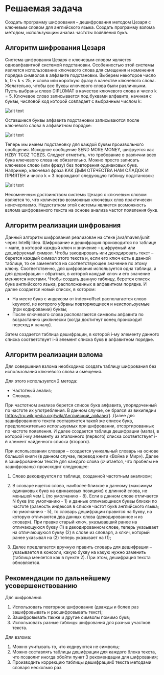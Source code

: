 # Решаемая задача

Создать программу шифрования – дешифрования методом Цезаря с ключевым словом для английского языка. 
Создать программу взлома методом, использующим анализ частоты появления букв.


## Алгоритм шифрования Цезаря

Система шифрования Цезаря с ключевым словом является одноалфавитной системой подстановки. Особенностью этой системы является использование ключевого слова для смещения и изменения порядка символов в алфавите подстановки. Выберем некоторое число k, 0 < k < 25, и слово или короткую фразу в качестве ключевого слова. Желательно, чтобы все буквы ключевого слова были различными. Пусть выбраны слово DIPLOMAT в качестве ключевого слова и число k = 5. Ключевое слово записывается под буквами алфавита, начиная с буквы, числовой код которой совпадает с выбранным числом k:


![alt text](https://github.com/maximan3000/EncryptionCesarWithKey/blob/master/README-img/image1.png?raw=true)


Оставшиеся буквы алфавита подстановки записываются после ключевого слова в алфавитном порядке:

![alt text](https://github.com/maximan3000/EncryptionCesarWithKey/blob/master/README-img/image1.png?raw=true)


Теперь мы имеем подстановку для каждой буквы произвольного сообщения. Исходное сообщение SEND MORE MONEY, шифруется как HZBY TCGZ TCBZS. Следует отметить, что требование о различии всех букв ключевого слова не обязательно. Можно просто записать ключевое слово (или фразу) без повторения одинаковых букв. Например, ключевая фраза КАК ДЫМ ОТЕЧЕСТВА НАМ СЛАДОК И ПРИЯТЕН и число k = 3 порождают следующую таблицу подстановок:

![alt text](https://github.com/maximan3000/EncryptionCesarWithKey/blob/master/README-img/image1.png?raw=true)


Несомненным достоинством системы Цезаря с ключевым словом является то, что количество возможных ключевых слов практически неисчерпаемо. Недостатком этой системы является возможность взлома шифрованного текста на основе анализа частот появления букв.


## Алгоритм реализации шифрования

Данный алгоритм шифрования реализован на стеке java/maven/junit через Intellij Idea.
Шифрование и дешифрация производится по таблице – мапе, в которой каждый ключ и значение – шифруемый или дешифруемый символ. Чтобы закодировать или декодировать текст – берется каждый символ этого текста и, если его ключ есть в данной таблице, то он заменяется на соответствующее значение по этому ключу.
Соответственно, для шифрования используется одна таблица, а для дешифрации – обратная, в которой каждый ключ и его значение меняются местами.
Чтобы создать данную таблицу, берется список букв английского языка, расположенных в алфавитном порядке. И далее создается новый список, в котором:

 * На месте букв с индексом от index=offset располагается слово keyword, из которого убраны повторяющиеся и неиспользуемые (при кодировании) буквы;
 * После ключевого слова располагаются символы алфавита по возрастанию циклически (когда достигнут конец происходит переход к началу).

Затем создается таблица дешифрации, в которой i-му элементу данного списка соответствует i-й элемент списка букв в алфавитном порядке.


## Алгоритм реализации взлома

Для совершения взлома необходимо создать таблицу шифрования без использования ключевого слова и смещения.

Для этого используется 2 метода:
 * Частотный анализ;
 * Словарь.

При частотном анализе берется список букв алфавита, упорядоченный по частоте их употребления. В данном случае, он брался из википедии [https://ru.wikipedia.org/wiki/Английский_алфавит]. Далее для зашифрованного текста составляется такой же список букв, предположительно используемых при шифровании, отсортированных по частоте появления. И далее создается таблица дешифрации (мапа), в которой i-му элементу из эталонного (первого) списка соответствует i-й элемент найденного списка (второго).

При использовании словаря – создается уникальный словарь на основе большой книги (в данном случае, перевод книги «Война и Мир»). Далее в зашифрованном тексте для каждого слова (считается, что пробелы не зашифрованы) происходит следующее:

1.	Слово декодируется по таблице, созданной частотным анализом;

2.	В словаре ищется слово, наиболее близкое к данному (максимум одинаковых букв на одинаковых позициях) с длинной слова, не меньшей чем L (по умолчанию - 8). 
Если в данном слове отличается N букв (по умолчанию - 1) и данные отличающиеся буквы близки по частоте (разность индексов в списке частот букв английского языка; по умолчанию - 5), то словарь дешифрации правится на букву, на которую отличаются два данных слова (декодированное и из словаря). 
При правке старый ключ, указывавший ранее на отличающуюся букву (1) в декодированном слове, теперь указывает на отличающуюся букву (2) в слове из словаря, а ключ, который ранее указывал на (2) теперь указывает на (1);

3.	Далее предлагается вручную править словарь для дешифрации – указывается в консоли, какую букву на какую нужно заменить (таблица меняется как в пункте 2). При этом, дешифрация текста обновляется.

## Рекомендации по дальнейшему усовершенствованию

Для шифрования:
1.	Использовать повторное шифрование (дважды и более раз зашифровывать и расшифровывать текст);
2.	Зашифровывать также и другие символы помимо букв;
3.	Использовать разные таблицы шифрования для разных участков текста.

Для взлома:
1.	Можно учитывать то, что кодируются не символы;
2.	Можно составлять таблицы дешифрации для каждого блока текста, что позволит иногда обойти пункт 3 рекомендации для шифрования;
3.	Производить коррекцию таблицы дешифрации0 текста методами словаря несколько раз.
